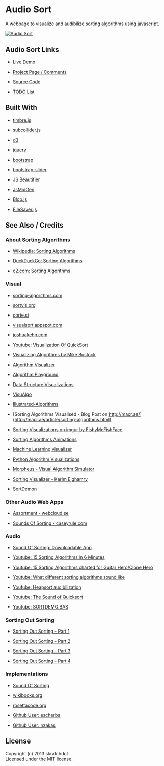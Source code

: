 # Audio Sort

A webpage to visualize and audibilize sorting algorithms using javascript.

[![Audio Sort][2]][1]

[1]: http://projects.skratchdot.com/audio-sort/index.html
[2]: http://projects.skratchdot.com/audio-sort/img/preview.jpg

## Audio Sort Links

- [Live Demo](http://projects.skratchdot.com/audio-sort/index.html)

- [Project Page / Comments](http://skratchdot.com/projects/audio-sort/)

- [Source Code](https://github.com/skratchdot/audio-sort/)

- [TODO List](https://github.com/skratchdot/audio-sort/blob/gh-pages/TODO.md)

## Built With

- [timbre.js](http://mohayonao.github.io/timbre.js/)

- [subcollider.js](http://mohayonao.github.io/subcollider.js/)

- [d3](http://d3js.org/)

- [jquery](http://jquery.com/)

- [bootstrap](http://twitter.github.com/bootstrap/)

- [bootstrap-slider](http://www.eyecon.ro/bootstrap-slider/)

- [JS Beautifier](http://jsbeautifier.org/)

- [JsMidGen](https://github.com/dingram/jsmidgen)

- [Blob.js](https://github.com/eligrey/Blob.js)

- [FileSaver.js](https://github.com/eligrey/FileSaver.js)

## See Also / Credits

### About Sorting Algorithms

- [Wikipedia: Sorting Algorithms](http://en.wikipedia.org/wiki/Sorting_algorithms)

- [DuckDuckGo: Sorting Algorithms](https://duckduckgo.com/c/Sorting_algorithms)

- [c2.com: Sorting Algorithms](http://c2.com/cgi/wiki?SortingAlgorithms)

### Visual

- [sorting-algorithms.com](http://www.sorting-algorithms.com/)

- [sortvis.org](http://sortvis.org/index.html)

- [corte.si](http://corte.si/posts/code/visualisingsorting/index.html)

- [visualsort.appspot.com](http://visualsort.appspot.com/)

- [joshuakehn.com](http://joshuakehn.com/blog/static/sort.html)

- [Youtube: Visualization Of QuickSort](http://www.youtube.com/watch?v=aXXWXz5rF64)

- [Visualizing Algorithms by Mike Bostock](https://bost.ocks.org/mike/algorithms/)

- [Algorithm Visualizer](https://github.com/parkjs814/AlgorithmVisualizer)

- [Algorithm Playground](https://github.com/awalGarg/alpg)

- [Data Structure Visualizations](http://www.cs.usfca.edu/~galles/visualization/Algorithms.html)

- [VisuAlgo](http://visualgo.net/)

- [Illustrated-Algorithms](https://illustrated-algorithms.now.sh/)

- [Sorting Algorithms Visualised - Blog Post on http://macr.ae/](http://macr.ae/article/sorting-algorithms.html)

- [Sorting Visualizations on imgur by FishyMcFishFace](https://imgur.com/gallery/RM3wl)

- [Sorting Algorithms Animations](https://www.toptal.com/developers/sorting-algorithms/)

- [Machine Learning visualizer](https://jeff3dx.github.io/mlearning)

- [Python Algorithm Visualizations](https://pyalgoviz.appspot.com/)

- [Morpheus - Visual Algorithm Simulator](https://rkarthick.github.io/morpheus-client/)

- [Sorting Visualizer - Karim Elghamry](https://github.com/KarimElghamry/sorting-visualizer)

- [SortDemon](https://github.com/copperhuh/SortDemon)

### Other Audio Web Apps

- [Assortment - webcloud.se](http://webcloud.se/Assortment/)

- [Sounds Of Sorting - caseyrule.com](http://www.caseyrule.com/projects/sounds-of-sorting/)

### Audio

- [Sound Of Sorting: Downloadable App](http://panthema.net/2013/sound-of-sorting/)

- [Youtube: 15 Sorting Algorithms in 6 Minutes](https://www.youtube.com/watch?v=kPRA0W1kECg)

- [Youtube: 15 Sorting Algorithms charted for Guitar Hero/Clone Hero](https://www.youtube.com/watch?v=YyerMJlmtts)

- [Youtube: What different sorting algorithms sound like](http://www.youtube.com/watch?v=t8g-iYGHpEA)

- [Youtube: Heapsort audibilization](http://www.youtube.com/watch?v=iXAjiDQbPSw)

- [Youtube: The Sound of Quicksort](http://www.youtube.com/watch?v=m1PS8IR6Td0)

- [Youtube: SORTDEMO.BAS](https://www.youtube.com/watch?v=leNaS9eJWqo)

### Sorting Out Sorting

- [Sorting Out Sorting - Part 1](http://www.youtube.com/watch?v=YvTW7341kpA)

- [Sorting Out Sorting - Part 2](http://www.youtube.com/watch?v=plAi7kcqMNU)

- [Sorting Out Sorting - Part 3](http://www.youtube.com/watch?v=gtdfW3TbeYY)

- [Sorting Out Sorting - Part 4](http://www.youtube.com/watch?v=wdcoRfS8edM)

### Implementations

- [Sound Of Sorting](https://github.com/bingmann/sound-of-sorting)

- [wikibooks.org](http://en.wikibooks.org/wiki/Algorithm_Implementation/Sorting)

- [rosettacode.org](http://rosettacode.org/wiki/Category:Sorting_Algorithms)

- [Github User: escherba](https://github.com/escherba/algorithms-in-javascript/)

- [Github User: nzakas](https://github.com/nzakas/computer-science-in-javascript/)

## License

Copyright (c) 2013 skratchdot  
Licensed under the MIT license.
